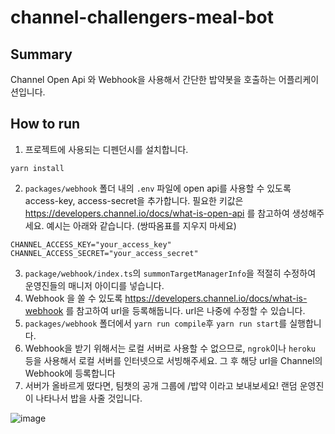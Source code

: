 # channel-challengers-meal-bot

## Summary

Channel Open Api 와 Webhook을 사용해서 간단한 밥약봇을 호출하는 어플리케이션입니다.

## How to run

1. 프로젝트에 사용되는 디펜던시를 설치합니다.

```
yarn install
```

2. `packages/webhook` 폴더 내의 `.env` 파일에 open api를 사용할 수 있도록 access-key, access-secret을 추가합니다.
   필요한 키값은 https://developers.channel.io/docs/what-is-open-api 를 참고하여 생성해주세요. 예시는 아래와 같습니다. (쌍따옴표를 지우지 마세요)

```
CHANNEL_ACCESS_KEY="your_access_key"
CHANNEL_ACCESS_SECRET="your_access_secret"
```

3. `package/webhook/index.ts`의 `summonTargetManagerInfo`을 적절히 수정하여 운영진들의 매니저 아이디를 넣습니다.
4. Webhook 을 쏠 수 있도록 https://developers.channel.io/docs/what-is-webhook 를 참고하여 url을 등록해둡니다. url은 나중에 수정할 수 있습니다.
5. `packages/webhook` 폴더에서 `yarn run compile`후 `yarn run start`를 실행합니다.
6. Webhook을 받기 위해서는 로컬 서버로 사용할 수 없으므로, `ngrok`이나 `heroku` 등을 사용해서 로컬 서버를 인터넷으로 서빙해주세요. 그 후 해당 url을 Channel의 Webhook에 등록합니다
7. 서버가 올바르게 떴다면, 팀챗의 공개 그룹에 /밥약 이라고 보내보세요! 랜덤 운영진이 나타나서 밥을 사줄 것입니다.



![image](https://user-images.githubusercontent.com/52532871/171597120-0ec16d0c-e7bb-44d1-8262-6e9fae661bfd.png)

